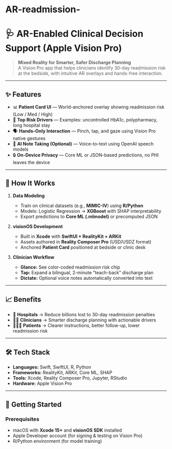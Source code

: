 # AR-readmission-
# 🩺 AR-Enabled Clinical Decision Support (Apple Vision Pro)

> **Mixed Reality for Smarter, Safer Discharge Planning**  
> A Vision Pro app that helps clinicians identify 30-day readmission risk at the bedside, with intuitive AR overlays and hands-free interaction.

---

## ✨ Features
- 📊 **Patient Card UI** — World-anchored overlay showing readmission risk (Low / Med / High)  
- 🧪 **Top Risk Drivers** — Examples: uncontrolled HbA1c, polypharmacy, long hospital stay  
- 🗣️ **Hands-Only Interaction** — Pinch, tap, and gaze using Vision Pro native gestures  
- 📄 **AI Note Taking (Optional)** — Voice-to-text using OpenAI speech models  
- 🔒 **On-Device Privacy** — Core ML or JSON-based predictions, no PHI leaves the device  

---

## 🧠 How It Works
1. **Data Modeling**
   - Train on clinical datasets (e.g., **MIMIC-IV**) using **R/Python**
   - Models: Logistic Regression → **XGBoost** with SHAP interpretability
   - Export predictions to **Core ML (.mlmodel)** or precomputed JSON

2. **visionOS Development**
   - Built in **Xcode** with **SwiftUI + RealityKit + ARKit**
   - Assets authored in **Reality Composer Pro** (USD/USDZ format)
   - Anchored **Patient Card** positioned at bedside or clinic desk

3. **Clinician Workflow**
   - **Glance:** See color-coded readmission risk chip
   - **Tap:** Expand a bilingual, 2-minute “teach-back” discharge plan
   - **Dictate:** Optional voice notes automatically converted into text

---

## 📈 Benefits
- 🏥 **Hospitals** → Reduce billions lost to 30-day readmission penalties  
- 👩‍⚕️ **Clinicians** → Smarter discharge planning with actionable drivers  
- 👨‍👩‍👧 **Patients** → Clearer instructions, better follow-up, lower readmission risk  

---

## 🛠️ Tech Stack
- **Languages:** Swift, SwiftUI, R, Python  
- **Frameworks:** RealityKit, ARKit, Core ML, SHAP  
- **Tools:** Xcode, Reality Composer Pro, Jupyter, RStudio  
- **Hardware:** Apple Vision Pro  

---

## 🚀 Getting Started

### Prerequisites
- macOS with **Xcode 15+** and **visionOS SDK** installed  
- Apple Developer account (for signing & testing on Vision Pro)  
- R/Python environment (for model training)


